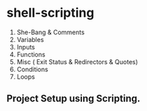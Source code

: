 # shell-scripting

1. She-Bang & Comments
2. Variables
3. Inputs
4. Functions
5. Misc ( Exit Status & Redirectors & Quotes)
6. Conditions
7. Loops

## Project Setup using Scripting.